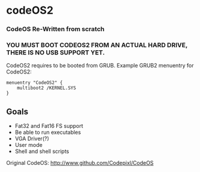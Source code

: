 # codeOS2
### CodeOS Re-Written from scratch

### YOU MUST BOOT CODEOS2 FROM AN ACTUAL HARD DRIVE, THERE IS NO USB SUPPORT YET.

CodeOS2 requires to be booted from GRUB.
Example GRUB2 menuentry for CodeOS2:

```
menuentry "CodeOS2" {
	multiboot2 /KERNEL.SYS
}
```

## Goals

* Fat32 and Fat16 FS support
* Be able to run executables
* VGA Driver(?)
* User mode
* Shell and shell scripts

Original CodeOS: http://www.github.com/Codepixl/CodeOS